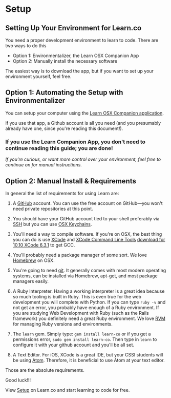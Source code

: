 # Setup

## Setting Up Your Environment for Learn.co

You need a proper development environment to learn to code. There are two ways to do this

* Option 1: Environmentalizer, the Learn OSX Companion App
* Option 2: Manually install the necessary software 

The easiest way is to download the app, but if you want to set up your environment yourself, feel free.

## Option 1: Automating the Setup with Environmentalizer

You can setup your computer using the [Learn OSX Companion application](https://flatironschool-static.s3.amazonaws.com/learn.zip).

If you use that app, a Github account is all you need (and you presumably already have one, since you're reading this document!).

### **If you use the Learn Companion App, you don't need to continue reading this guide; you are done!**

*If you're curious, or want more control over your environment, feel free to continue on for manual instructions.*


## Option 2: Manual  Install & Requirements

In general the list of requirements for using Learn are:

1. A [GitHub](https://github.com/join) account. You can use the free account on GitHub—you won't need private repositories at this point.

2. You should have your GitHub account tied to your shell preferably via [SSH](https://help.github.com/articles/generating-ssh-keys/) but you can use [OSX Keychains](https://help.github.com/articles/updating-credentials-from-the-osx-keychain/).

3. You'll need a way to compile software. If you're on OSX, the best thing you can do is use [XCode](https://developer.apple.com/xcode/downloads/) and [XCode Command Line Tools](https://developer.apple.com/library/ios/technotes/tn2339/_index.html) [download for 10.10 XCode 6.3.1](http://adcdownload.apple.com/Developer_Tools/Command_Line_Tools_OS_X_10.10_for_Xcode_6.3.1/commandlinetoolsosx10.10forxcode6.3.1.dmg) to get GCC.

4. You'll probably need a package manager of some sort. We love [Homebrew](http://brew.sh/) on OSX.

5. You're going to need [git](http://git-scm.com/downloads). It generally comes with most modern operating systems, can be installed via Homebrew, apt-get, and most package managers easily.

6. A Ruby Interpreter. Having a working interpreter is a great idea because so much tooling is built in Ruby. This is even true for the web development you will complete with Python. If you can type `ruby -v` and not get an error, you probably have enough of a Ruby environment. If you are studying Web Development with Ruby (such as the Rails framework) you definitely need a great Ruby environment. We love [RVM](https://rvm.io/) for managing Ruby versions and environments.

7. The `learn` gem. Simply type: `gem install learn-co` or if you get a permissions error, `sudo gem install learn-co`. Then type in `learn` to configure it with your github account and you'll be all set.

8. A Text Editor. For iOS, XCode is a great IDE,  but your CSSI students will be using [Atom](https://atom.io/).  Therefore, it is beneficial to use Atom at your text editor.

Those are the absolute requirements.



Good luck!!!

<p data-visibility='hidden'>View <a href='https://learn.co/lessons/learn-environment-setup' title='Setup'>Setup</a> on Learn.co and start learning to code for free.</p>
